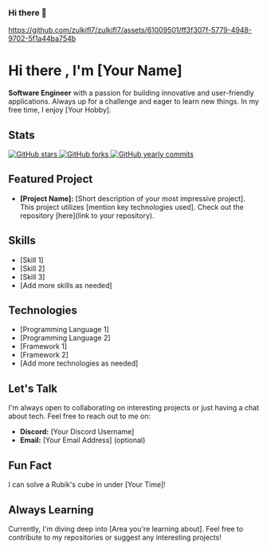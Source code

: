 ### Hi there 👋

https://github.com/zulkifl7/zulkifl7/assets/61009501/ff3f307f-5779-4948-9702-5f1a44ba754b
# Hi there , I'm [Your Name]

**Software Engineer** with a passion for building innovative and user-friendly applications. Always up for a challenge and eager to learn new things.   In my free time, I enjoy [Your Hobby]. 

## Stats

<a href="https://github.com/[Your Username]">  <img src="https://img.shields.io/github/stars/[Your Username]/[Your Most Starred Repo].svg?style=social" alt="GitHub stars">
</a>
<a href="https://github.com/[Your Username]">  <img src="https://img.shields.io/github/forks/[Your Username]/[Your Most Forked Repo].svg?style=social" alt="GitHub forks">
</a>
<a href="https://github.com/[Your Username]">  <img src="https://img.shields.io/github/commits-y/[Your Username].svg?style=social" alt="GitHub yearly commits">
</a>

## Featured Project

* **[Project Name]:**  [Short description of your most impressive project].  This project utilizes [mention key technologies used]. Check out the repository [here](link to your repository).

## Skills

* [Skill 1]
* [Skill 2]
* [Skill 3]
* [Add more skills as needed]

## Technologies

* [Programming Language 1]
* [Programming Language 2]
* [Framework 1]
* [Framework 2]
* [Add more technologies as needed]

## Let's Talk

I'm always open to collaborating on interesting projects or just having a chat about tech. Feel free to reach out to me on:

* **Discord:** [Your Discord Username]
* **Email:** [Your Email Address] (optional)

## Fun Fact

I can solve a Rubik's cube in under [Your Time]! 

## Always Learning

Currently, I'm diving deep into [Area you're learning about]. Feel free to contribute to my repositories or suggest any interesting projects!


<!--
**zulkifl7/zulkifl7** is a ✨ _special_ ✨ repository because its `README.md` (this file) appears on your GitHub profile.

Here are some ideas to get you started:

- 🔭 I’m currently working on ...
- 🌱 I’m currently learning ...
- 👯 I’m looking to collaborate on ...
- 🤔 I’m looking for help with ...
- 💬 Ask me about ...
- 📫 How to reach me: ...
- 😄 Pronouns: ...
- ⚡ Fun fact: ...
-->

